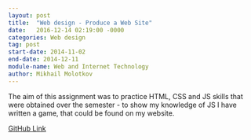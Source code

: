 ```yaml
---
layout: post
title:  "Web design - Produce a Web Site"
date:   2016-12-14 02:19:00 -0000
categories: Web design
tag: post
start-date: 2014-11-02
end-date: 2014-12-11
module-name: Web and Internet Technology
author: Mikhail Molotkov
---
```

The aim of this assignment was to practice HTML, CSS and JS skills that were obtained over the semester - to show my knowledge of JS I have written a game, that could be found on my website.

[GitHub Link][link-to]

[link-to]: https://github.com/MikhailMS/WebSite
